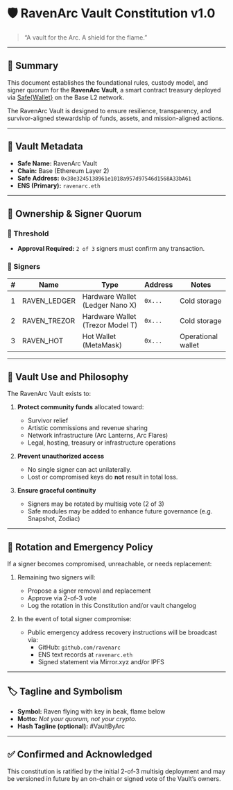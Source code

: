 # 🛡️ RavenArc Vault Constitution v1.0

> “A vault for the Arc. A shield for the flame.”

---

## 📜 Summary

This document establishes the foundational rules, custody model, and signer quorum for the **RavenArc Vault**, a smart contract treasury deployed via [Safe{Wallet}](https://safe.global) on the Base L2 network.

The RavenArc Vault is designed to ensure resilience, transparency, and survivor-aligned stewardship of funds, assets, and mission-aligned actions.

---

## 🔐 Vault Metadata

- **Safe Name:** RavenArc Vault
- **Chain:** Base (Ethereum Layer 2)
- **Safe Address:** `0x38e3245138961e1018a957d97546d1568A33bA61`
- **ENS (Primary):** `ravenarc.eth`

---

## 🧱 Ownership & Signer Quorum

### 🧾 Threshold
- **Approval Required:** `2 of 3` signers must confirm any transaction.

### 👥 Signers

| # | Name         | Type           | Address                  | Notes |
|--|--------------|----------------|--------------------------|-------|
| 1 | RAVEN_LEDGER | Hardware Wallet (Ledger Nano X) | `0x...` | Cold storage |
| 2 | RAVEN_TREZOR | Hardware Wallet (Trezor Model T) | `0x...` | Cold storage |
| 3 | RAVEN_HOT | Hot Wallet (MetaMask)     | `0x...` | Operational wallet |

 

---

## 🧮 Vault Use and Philosophy

The RavenArc Vault exists to:

1. **Protect community funds** allocated toward:
   - Survivor relief
   - Artistic commissions and revenue sharing
   - Network infrastructure (Arc Lanterns, Arc Flares)
   - Legal, hosting, treasury or infrastructure operations

2. **Prevent unauthorized access**
   - No single signer can act unilaterally.
   - Lost or compromised keys do **not** result in total loss.

3. **Ensure graceful continuity**
   - Signers may be rotated by multisig vote (2 of 3)
   - Safe modules may be added to enhance future governance (e.g. Snapshot, Zodiac)

---

## 🔄 Rotation and Emergency Policy

If a signer becomes compromised, unreachable, or needs replacement:

1. Remaining two signers will:
   - Propose a signer removal and replacement
   - Approve via 2-of-3 vote
   - Log the rotation in this Constitution and/or vault changelog

2. In the event of total signer compromise:
   - Public emergency address recovery instructions will be broadcast via:
     - GitHub: `github.com/ravenarc`
     - ENS text records at `ravenarc.eth`
     - Signed statement via Mirror.xyz and/or IPFS

---

## 🏷️ Tagline and Symbolism

- **Symbol:** Raven flying with key in beak, flame below
- **Motto:** *Not your quorum, not your crypto.*
- **Hash Tagline (optional):** #VaultByArc

---

## ✅ Confirmed and Acknowledged

This constitution is ratified by the initial 2-of-3 multisig deployment and may be versioned in future by an on-chain or signed vote of the Vault’s owners.
